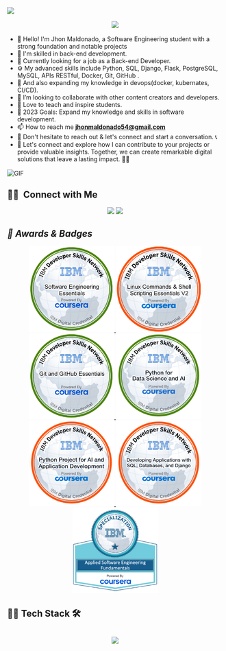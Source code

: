<!--  Profile Widget  -->

<!-- Reference: https://github.com/Jurredr/github-widgetbox -->
<a href="https://github.com/jhonmaldonado5454">
    <img height="auto" width="auto" src="https://github-widgetbox.vercel.app/api/profile?username=jhonmaldonado5454&data=followers,repositories,stars,commits&theme=carbon">
</a>

<!-- -------Header------- -->

<p align="center">
  <img src="https://readme-typing-svg.demolab.com/?lines=Software-Engineer;Back-End Developer;ML Enthusiast;Python;Always%20learning%20new%20things&font=Fira%20Code&center=true&width=440&height=45&color=#fece00&vCenter=true&size=40&pause=1000">
</p>


<!-- Bio -->
- 👋 Hello! I'm Jhon Maldonado, a Software Engineering student with a strong foundation and notable projects
- 💪 I'm skilled in back-end development. 
- 🔭 Currently looking for a job as a Back-end Developer.
- ⚙️ My advanced skills include Python, SQL, Django, Flask, PostgreSQL, MySQL, APIs RESTful, Docker, Git, GitHub .
- 🌱 And also expanding my knowledge in devops(docker, kubernates, CI/CD).
- 👯 I’m looking to collaborate with other content creators and developers.
- 📢 Love to teach and inspire students.
- 🥅 2023 Goals: Expand my knowledge and skills in software development.
- 📫 How to reach me **jhonmaldonado54@gmail.com**
- 📩 Don't hesitate to reach out & let's connect and start a conversation. 📞
- 🤝 Let's connect and explore how I can contribute to your projects or provide valuable insights. Together, we can create remarkable digital solutions that leave a lasting impact. 💼✨

<img align="center"  alt="GIF" src="/Codr.gif"   width="400px" height="auto"  />

## 🤝🏻 &nbsp;Connect with Me
<div align="center" >
<a target="_blank" href="https://www.linkedin.com/in/jhonmaldonado54/"><img src="https://img.shields.io/badge/-jhonmaldonado54-0077B5?style=flat&logo=Linkedin&logoColor=white"/></a>
<a target="_blank" href="mailto:jhonmaldonado54@gmail.com"><img src="https://img.shields.io/badge/-jhonmaldonado54@gmail.com-D14836?style=flat&logo=Gmail&logoColor=white"/></a>
</div>


<h2><i>🏅 Awards &  Badges</i></h2>
<div align="center">
    
   <a href="https://www.credly.com/earner/earned/badge/ae1d7505-1739-42bc-ac04-cadbb59c5bf6">
    <img height="200px" src="Software Engineering Essentials.png">
   </a>
   
   <a href="https://www.credly.com/earner/earned/badge/a66ef02d-d4df-4c8c-bdaa-f85ded694f20">
    <img height="200px" src="Linux Commands & Shell Scripting Essentials V2.png">
   </a>

   <a href="https://www.credly.com/earner/earned/badge/88c69685-ebdd-4f2e-88c8-7df285ce7327">
    <img height="200px" src="Git and GitHub Essentials.png">
   </a>

   <a href="https://www.credly.com/earner/earned/badge/49cb78b5-776d-4521-b99f-7ce706306f53">
    <img height="200px" src="Python_for_Data_Sci_and_AI_Foundational.png">
   </a>

   <a href="https://www.credly.com/earner/earned/badge/77d1c4e3-a458-42b6-8ab2-fde02b1fb64b">
    <img height="200px" src="Python_Project_for_AI_and_Application_Development.png">
   </a>
   
   <a href="https://www.credly.com/earner/earned/badge/09aaba65-d2ad-463d-95d9-ca143f87cde5">
    <img height="200px" src="Developing_Applications_with_SQL__Databases__and_Django.png">
   </a>

   <a href="https://www.credly.com/earner/earned/badge/09aaba65-d2ad-463d-95d9-ca143f87cde5">
    <img height="200px" src="Applied Software Engineering Fundamentals.png">
   </a>
    
</div>


## 🧑‍💻 Tech Stack 🛠️

<!-- tech stack -->

<!-- reference = https://github.com/tandpfun/skill-icons -->
<br>
<div align="center">
  <a href="https://github.com/umairazmat">
    <img src="https://skillicons.dev/icons? img src="https://skillicons.dev/icons?i=python,flask,django,kubernetes,docker,linux,vscode,git,github,stackoverflow,vscodeqt&perline=5"/>
  </a>
</div>
